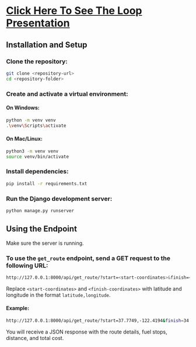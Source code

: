 #  [Click Here To See The Loop Presentation](https://drive.google.com/drive/folders/1gyQDoc5Z8bbB2oNCvlPx-1Na5aWuiKKt?usp=drive_link)

## Installation and Setup

### Clone the repository:

```bash
git clone <repository-url>
cd <repository-folder>
```

### Create and activate a virtual environment:

#### On Windows:

```bash
python -m venv venv
.\venv\Scripts\activate
```

#### On Mac/Linux:

```bash
python3 -m venv venv
source venv/bin/activate
```

### Install dependencies:

```bash
pip install -r requirements.txt
```

### Run the Django development server:

```bash
python manage.py runserver
```

## Using the Endpoint

Make sure the server is running.

### To use the `get_route` endpoint, send a GET request to the following URL:

```bash
http://127.0.0.1:8000/api/get_route/?start=<start-coordinates>&finish=<finish-coordinates>
```

Replace `<start-coordinates>` and `<finish-coordinates>` with latitude and longitude in the format `latitude,longitude`.

#### Example:

```bash
http://127.0.0.1:8000/api/get_route/?start=37.7749,-122.4194&finish=34.0522,-118.2437
```

You will receive a JSON response with the route details, fuel stops, distance, and total cost.
